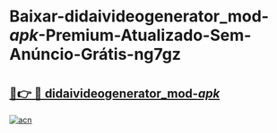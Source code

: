 # Baixar-didaivideogenerator_mod-_apk_-Premium-Atualizado-Sem-Anúncio-Grátis-ng7gz

# <h2><a href="https://vsw6gi.esa.edu.pl?src=didaivideogenerator_mod-_apk_&ref=ng7gz">🔗👉 🔴 didaivideogenerator_mod-_apk_</a></h2>

[![acn](https://github.com/user-attachments/assets/0f9c940e-d8b0-45ae-aac7-cd30a18b3e1c)](https://vsw6gi.esa.edu.pl?src=didaivideogenerator_mod-_apk_&ref=ng7gz)

